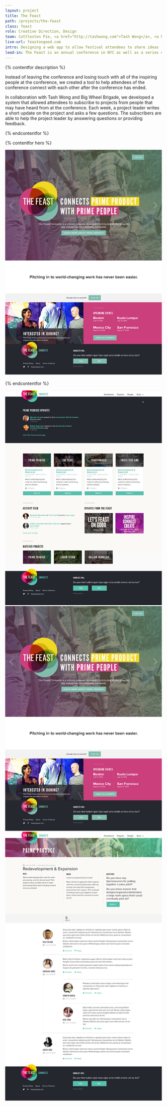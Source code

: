 ```yaml
---
layout: project
title: The Feast
path: /projects/the-feast
class: feast
role: Creative Direction, Design
team: Cottleston Pie, <a href="http://tashwong.com">Tash Wong</a>, <a href="http://www.bigwheelbrigade.com/">Big Wheel Brigade</a>
live-url: feastongood.com
intro: Designing a web app to allow festival attendees to share ideas  
lead-in: The Feast is an annual conference in NYC as well as a series of intimate dinners across the globe. 
---
```


{% contentfor description %}
	
<p>Instead of leaving the conference and losing touch with all of the inspiring people at the conference, we created a tool to help attendees of the conference connect with each other after the conference has ended. </p>

<p>In collaboration with Tash Wong and Big Wheel Brigade, we developed a system that allowed attendees to subscribe to projects from people that may have heard from at the conference. Each week, a project leader writes a short update on the project and asks a few questions. The subscribers are able to help the project leader by answering questions or providing feedback. </p>

{% endcontentfor %}

{% contentfor hero %}
			<div class="project-example ipad">
				<div class="screen-wrap">
					<img src="/img/projects/feast/the-feast-homepage.jpg" alt="" />
				</div>
			</div>
			<div class="project-example iphone">
				<div class="screen-wrap">
					<img src="/img/projects/the-feast/the-feast-mobile.jpg" alt="" />
				</div>
			</div>
{% endcontentfor %}

<section class="project-expanded tri-screen">
	<div class="container">
		<div class="screen screen-1">
			<img src="/img/projects/feast/the-feast-dashboard.jpg" alt="The Feast dashboard" />
		</div>
		<div class="screen screen-2">
			<img src="/img/projects/feast/the-feast-homepage.jpg" alt="The Feast homepage" />
		</div>
		<div class="screen screen-3">
			<img src="/img/projects/feast/the-feast-update.jpg" alt="The Feast update page" />
		</div>
	</div>
</section>